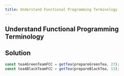 ```yaml
---
title: Understand Functional Programming Terminology
---
```

## Understand Functional Programming Terminology

## Solution
```javascript
const tea4GreenTeamFCC = getTea(prepareGreenTea, 27); 
const tea4BlackTeamFCC = getTea(prepareBlackTea, 13);
```

